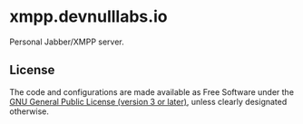 # xmpp.devnulllabs.io #

Personal Jabber/XMPP server.

## License ##

The code and configurations are made available as Free Software under the [GNU
General Public License (version 3 or later)][1], unless clearly designated
otherwise.

[1]: http://www.gnu.org/licenses/gpl.html

